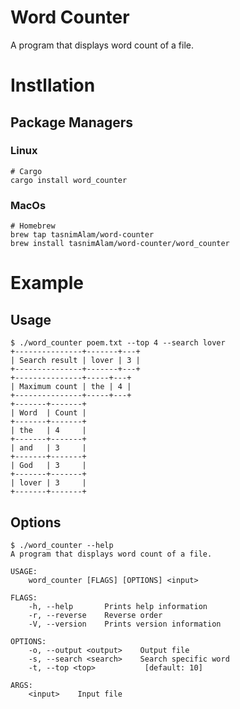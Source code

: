 # Word Counter
A program that displays word count of a file. 

# Instllation

## Package Managers
### Linux
```console
# Cargo
cargo install word_counter
```

### MacOs
```console
# Homebrew
brew tap tasnimAlam/word-counter
brew install tasnimAlam/word-counter/word_counter 
```


# Example
## Usage
```console
$ ./word_counter poem.txt --top 4 --search lover
+---------------+-------+---+
| Search result | lover | 3 |
+---------------+-------+---+
+---------------+-----+---+
| Maximum count | the | 4 |
+---------------+-----+---+
+-------+-------+
| Word  | Count |
+-------+-------+
| the   | 4     |
+-------+-------+
| and   | 3     |
+-------+-------+
| God   | 3     |
+-------+-------+
| lover | 3     |
+-------+-------+
```

## Options

```console
$ ./word_counter --help
A program that displays word count of a file.

USAGE:
    word_counter [FLAGS] [OPTIONS] <input>

FLAGS:
    -h, --help       Prints help information
    -r, --reverse    Reverse order
    -V, --version    Prints version information

OPTIONS:
    -o, --output <output>    Output file
    -s, --search <search>    Search specific word
    -t, --top <top>           [default: 10]

ARGS:
    <input>    Input file
```
